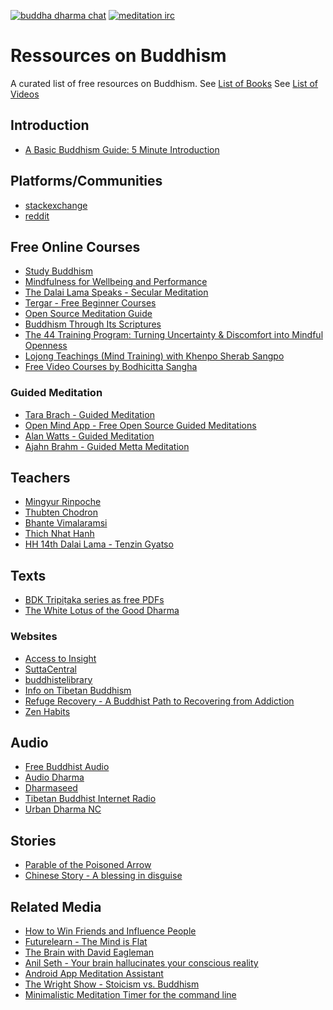 [![buddha dharma chat](https://img.shields.io/badge/chat-buddha_dharma-brightgreen.svg)](https://discordapp.com/invite/Tyqd22a) <!-- github link -->
[![meditation irc](https://img.shields.io/badge/irc-meditation-brightgreen.svg)](http://webchat.freenode.net/?channels=%23%23meditation&uio=d4) <!-- github link -->

# Ressources on Buddhism
A curated list of free resources on Buddhism.
See [List of Books](books.md) 
See [List of Videos](videos.md)
## Introduction
- [A Basic Buddhism Guide: 5 Minute Introduction](http://www.buddhanet.net/e-learning/5minbud.htm)
## Platforms/Communities
- [stackexchange](https://buddhism.stackexchange.com/)
- [reddit](https://www.reddit.com/r/Buddhism/)
## Free Online Courses
- [Study Buddhism](https://studybuddhism.com/)
- [Mindfulness for Wellbeing and Performance](https://www.futurelearn.com/courses/mindfulness-wellbeing-performance)
- [The Dalai Lama Speaks - Secular Meditation](https://www.youtube.com/watch?v=lTLe5TFTh24)
- [Tergar - Free Beginner Courses](http://learning.tergar.org/course_library/intro-to-meditation/)
- [Open Source Meditation Guide](http://www.starting-meditation.com/)
- [Buddhism Through Its Scriptures](https://www.edx.org/course/buddhism-through-its-scriptures)
- [The 44 Training Program: Turning Uncertainty & Discomfort into Mindful Openness](https://zenhabits.net/the-44/)
- [Lojong Teachings (Mind Training) with Khenpo Sherab Sangpo](https://www.youtube.com/watch?v=8sM9-xOi8mU&list=PLaAW1H5vg2nFhEylEP9HJYNPavhkXosuo)
- [Free Video Courses by Bodhicitta Sangha](https://www.youtube.com/user/KhenpoSherabSangpo/playlists)
### Guided Meditation
- [Tara Brach - Guided Meditation](https://www.tarabrach.com/guided-meditations/)
- [Open Mind App - Free Open Source Guided Meditations](https://openmindapp.org/)
- [Alan Watts - Guided Meditation](https://www.youtube.com/watch?v=PxJ0N2vq2GM)
- [Ajahn Brahm - Guided Metta Meditation](https://www.youtube.com/watch?v=7Jb72-QgXOc)
## Teachers
- [Mingyur Rinpoche](https://www.youtube.com/user/MingyurRinpoche)
- [Thubten Chodron](http://thubtenchodron.org/)
- [Bhante Vimalaramsi](http://dhammasukha.org)
- [Thich Nhat Hanh](https://plumvillage.org/about/thich-nhat-hanh/)
- [HH 14th Dalai Lama - Tenzin Gyatso](https://www.dalailama.com/the-dalai-lama)
## Texts
- [BDK Tripiṭaka series as free PDFs](http://www.bdkamerica.org/bdk-tripitaka-digital-downloads)
- [The White Lotus of the Good Dharma](http://read.84000.co/translation/toh113.html)
### Websites
- [Access to Insight](http://www.accesstoinsight.org)
- [SuttaCentral](https://suttacentral.net)
- [buddhistelibrary](http://www.buddhistelibrary.org/en/index.php?lang=english)
- [Info on Tibetan Buddhism](https://info-buddhism.com/)
- [Refuge Recovery - A Buddhist Path to Recovering from Addiction](http://www.refugerecovery.org/)
- [Zen Habits](https://zenhabits.net/)
## Audio
- [Free Buddhist Audio](https://thebuddhistcentre.com/freebuddhistaudio)
- [Audio Dharma](http://www.audiodharma.org/)
- [Dharmaseed](http://dharmaseed.org)
- [Tibetan Buddhist Internet Radio](http://www.lamrim.com/index2.html)
- [Urban Dharma NC](https://urbandharmancpodcast.wordpress.com)
## Stories
- [Parable of the Poisoned Arrow](https://en.wikipedia.org/wiki/Parable_of_the_Poisoned_Arrow)
- [Chinese Story - A blessing in disguise](http://legacy.ymaa.com/articles/stories-proverbs/blessing-in-disguise)
## Related Media
- [How to Win Friends and Influence People](https://en.wikipedia.org/wiki/How_to_Win_Friends_and_Influence_People)
- [Futurelearn - The Mind is Flat](https://www.futurelearn.com/courses/the-mind-is-flat)
- [The Brain with David Eagleman](https://www.youtube.com/watch?v=BvPu2kYstcg&t=2795s)
- [Anil Seth - Your brain hallucinates your conscious reality](https://www.youtube.com/watch?v=lyu7v7nWzfo)
- [Android App Meditation Assistant](https://f-droid.org/packages/sh.ftp.rocketninelabs.meditationassistant.opensource/)
- [The Wright Show - Stoicism vs. Buddhism](https://www.youtube.com/watch?v=qcEiF6_Uevo)
- [Minimalistic Meditation Timer for the command line](https://pypi.org/project/meditate)
